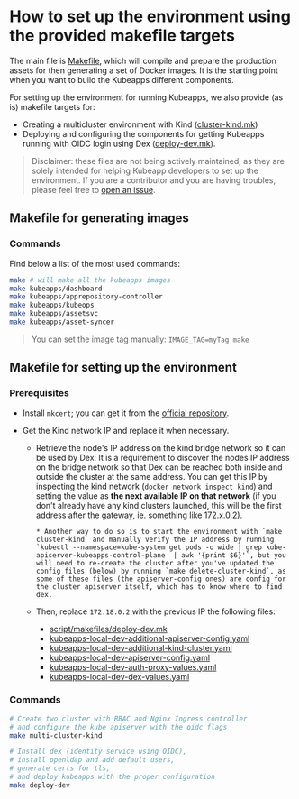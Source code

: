 # How to set up the environment using the provided makefile targets

The main file is [Makefile](https://github.com/vmware-tanzu/kubeapps/blob/main/Makefile), which will compile and prepare the production assets for then generating a set of Docker images. It is the starting point when you want to build the Kubeapps different components.

For setting up the environment for running Kubeapps, we also provide (as is) makefile targets for:

- Creating a multicluster environment with Kind ([cluster-kind.mk](https://github.com/vmware-tanzu/kubeapps/blob/main/script/makefiles/cluster-kind.mk))
- Deploying and configuring the components for getting Kubeapps running with OIDC login using Dex ([deploy-dev.mk](https://github.com/vmware-tanzu/kubeapps/blob/main/script/makefiles/deploy-dev.mk)).

> Disclaimer: these files are not being actively maintained, as they are solely intended for helping Kubeapp developers to set up the environment. If you are a contributor and you are having troubles, please feel free to [open an issue](https://github.com/vmware-tanzu/kubeapps/issues/new).

## Makefile for generating images

### Commands

Find below a list of the most used commands:

```bash
make # will make all the kubeapps images
make kubeapps/dashboard
make kubeapps/apprepository-controller
make kubeapps/kubeops
make kubeapps/assetsvc
make kubeapps/asset-syncer
```

> You can set the image tag manually: `IMAGE_TAG=myTag make`

## Makefile for setting up the environment

### Prerequisites

- Install `mkcert`; you can get it from the [official repository](https://github.com/FiloSottile/mkcert/releases).
- Get the Kind network IP and replace it when necessary.

  - Retrieve the node's IP address on the kind bridge network so it can be used by Dex:
    It is a requirement to discover the nodes IP address on the bridge network so that Dex can be reached both inside and outside the cluster at the same address.
    You can get this IP by inspecting the kind network (`docker network inspect kind`) and setting the value as **the next available IP on that network**
    (if you don't already have any kind clusters launched, this will be the first address after the gateway, ie. something like 172.x.0.2).

        * Another way to do so is to start the environment with `make cluster-kind` and manually verify the IP address by running `kubectl --namespace=kube-system get pods -o wide | grep kube-apiserver-kubeapps-control-plane  | awk '{print $6}'`, but you will need to re-create the cluster after you've updated the config files (below) by running `make delete-cluster-kind`, as some of these files (the apiserver-config ones) are config for the cluster apiserver itself, which has to know where to find dex.

  - Then, replace `172.18.0.2` with the previous IP the following files:
    - [script/makefiles/deploy-dev.mk](../../script/makefiles/deploy-dev.mk)
    - [kubeapps-local-dev-additional-apiserver-config.yaml](../user/manifests/kubeapps-local-dev-additional-apiserver-config.yaml)
    - [kubeapps-local-dev-additional-kind-cluster.yaml](../user/manifests/kubeapps-local-dev-additional-kind-cluster.yaml)
    - [kubeapps-local-dev-apiserver-config.yaml](../user/manifests/kubeapps-local-dev-apiserver-config.yaml)
    - [kubeapps-local-dev-auth-proxy-values.yaml](../user/manifests/kubeapps-local-dev-auth-proxy-values.yaml)
    - [kubeapps-local-dev-dex-values.yaml](../user/manifests/kubeapps-local-dev-dex-values.yaml)

### Commands

```bash
# Create two cluster with RBAC and Nginx Ingress controller
# and configure the kube apiserver with the oidc flags
make multi-cluster-kind

# Install dex (identity service using OIDC),
# install openldap and add default users,
# generate certs for tls,
# and deploy kubeapps with the proper configuration
make deploy-dev
```
